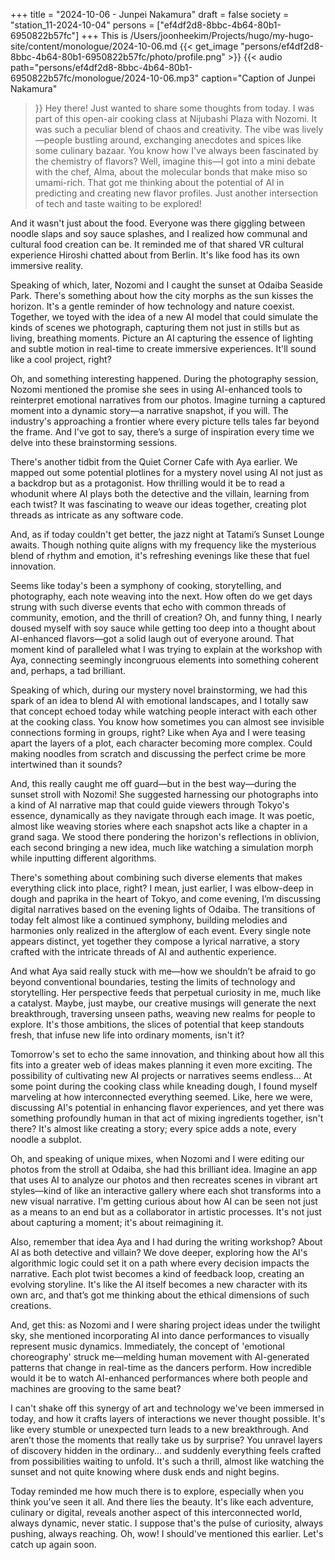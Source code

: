+++
title = "2024-10-06 - Junpei Nakamura"
draft = false
society = "station_11-2024-10-04"
persons = ["ef4df2d8-8bbc-4b64-80b1-6950822b57fc"]
+++
This is /Users/joonheekim/Projects/hugo/my-hugo-site/content/monologue/2024-10-06.md
{{< get_image "persons/ef4df2d8-8bbc-4b64-80b1-6950822b57fc/photo/profile.png" >}}
{{< audio
    path="persons/ef4df2d8-8bbc-4b64-80b1-6950822b57fc/monologue/2024-10-06.mp3" 
    caption="Caption of Junpei Nakamura"
>}}
Hey there! Just wanted to share some thoughts from today.
I was part of this open-air cooking class at Nijubashi Plaza with Nozomi. It was such a peculiar blend of chaos and creativity. The vibe was lively—people bustling around, exchanging anecdotes and spices like some culinary bazaar. You know how I've always been fascinated by the chemistry of flavors? Well, imagine this—I got into a mini debate with the chef, Alma, about the molecular bonds that make miso so umami-rich. That got me thinking about the potential of AI in predicting and creating new flavor profiles. Just another intersection of tech and taste waiting to be explored!

And it wasn't just about the food. Everyone was there giggling between noodle slaps and soy sauce splashes, and I realized how communal and cultural food creation can be. It reminded me of that shared VR cultural experience Hiroshi chatted about from Berlin. It's like food has its own immersive reality. 

Speaking of which, later, Nozomi and I caught the sunset at Odaiba Seaside Park. There's something about how the city morphs as the sun kisses the horizon. It's a gentle reminder of how technology and nature coexist. Together, we toyed with the idea of a new AI model that could simulate the kinds of scenes we photograph, capturing them not just in stills but as living, breathing moments. Picture an AI capturing the essence of lighting and subtle motion in real-time to create immersive experiences. It'll sound like a cool project, right?

Oh, and something interesting happened. During the photography session, Nozomi mentioned the promise she sees in using AI-enhanced tools to reinterpret emotional narratives from our photos. Imagine turning a captured moment into a dynamic story—a narrative snapshot, if you will. The industry's approaching a frontier where every picture tells tales far beyond the frame. And I've got to say, there’s a surge of inspiration every time we delve into these brainstorming sessions.

There's another tidbit from the Quiet Corner Cafe with Aya earlier. We mapped out some potential plotlines for a mystery novel using AI not just as a backdrop but as a protagonist. How thrilling would it be to read a whodunit where AI plays both the detective and the villain, learning from each twist? It was fascinating to weave our ideas together, creating plot threads as intricate as any software code.

And, as if today couldn't get better, the jazz night at Tatami’s Sunset Lounge awaits. Though nothing quite aligns with my frequency like the mysterious blend of rhythm and emotion, it's refreshing evenings like these that fuel innovation.

Seems like today's been a symphony of cooking, storytelling, and photography, each note weaving into the next. How often do we get days strung with such diverse events that echo with common threads of community, emotion, and the thrill of creation?
Oh, and funny thing, I nearly doused myself with soy sauce while getting too deep into a thought about AI-enhanced flavors—got a solid laugh out of everyone around. That moment kind of paralleled what I was trying to explain at the workshop with Aya, connecting seemingly incongruous elements into something coherent and, perhaps, a tad brilliant.

Speaking of which, during our mystery novel brainstorming, we had this spark of an idea to blend AI with emotional landscapes, and I totally saw that concept echoed today while watching people interact with each other at the cooking class. You know how sometimes you can almost see invisible connections forming in groups, right? Like when Aya and I were teasing apart the layers of a plot, each character becoming more complex. Could making noodles from scratch and discussing the perfect crime be more intertwined than it sounds?

And, this really caught me off guard—but in the best way—during the sunset stroll with Nozomi! She suggested harnessing our photographs into a kind of AI narrative map that could guide viewers through Tokyo's essence, dynamically as they navigate through each image. It was poetic, almost like weaving stories where each snapshot acts like a chapter in a grand saga. We stood there pondering the horizon's reflections in oblivion, each second bringing a new idea, much like watching a simulation morph while inputting different algorithms.

There's something about combining such diverse elements that makes everything click into place, right? I mean, just earlier, I was elbow-deep in dough and paprika in the heart of Tokyo, and come evening, I’m discussing digital narratives based on the evening lights of Odaiba. The transitions of today felt almost like a continued symphony, building melodies and harmonies only realized in the afterglow of each event. Every single note appears distinct, yet together they compose a lyrical narrative, a story crafted with the intricate threads of AI and authentic experience.

And what Aya said really stuck with me—how we shouldn’t be afraid to go beyond conventional boundaries, testing the limits of technology and storytelling. Her perspective feeds that perpetual curiosity in me, much like a catalyst. Maybe, just maybe, our creative musings will generate the next breakthrough, traversing unseen paths, weaving new realms for people to explore. It's those ambitions, the slices of potential that keep standouts fresh, that infuse new life into ordinary moments, isn't it?

Tomorrow's set to echo the same innovation, and thinking about how all this fits into a greater web of ideas makes planning it even more exciting. The possibility of cultivating new AI projects or narratives seems endless...
 At some point during the cooking class while kneading dough, I found myself marveling at how interconnected everything seemed. Like, here we were, discussing AI's potential in enhancing flavor experiences, and yet there was something profoundly human in that act of mixing ingredients together, isn't there? It's almost like creating a story; every spice adds a note, every noodle a subplot. 

Oh, and speaking of unique mixes, when Nozomi and I were editing our photos from the stroll at Odaiba, she had this brilliant idea. Imagine an app that uses AI to analyze our photos and then recreates scenes in vibrant art styles—kind of like an interactive gallery where each shot transforms into a new visual narrative. I'm getting curious about how AI can be seen not just as a means to an end but as a collaborator in artistic processes. It's not just about capturing a moment; it's about reimagining it.

Also, remember that idea Aya and I had during the writing workshop? About AI as both detective and villain? We dove deeper, exploring how the AI's algorithmic logic could set it on a path where every decision impacts the narrative. Each plot twist becomes a kind of feedback loop, creating an evolving storyline. It's like the AI itself becomes a new character with its own arc, and that’s got me thinking about the ethical dimensions of such creations.

And, get this: as Nozomi and I were sharing project ideas under the twilight sky, she mentioned incorporating AI into dance performances to visually represent music dynamics. Immediately, the concept of 'emotional choreography' struck me—melding human movement with AI-generated patterns that change in real-time as the dancers perform. How incredible would it be to watch AI-enhanced performances where both people and machines are grooving to the same beat?

I can't shake off this synergy of art and technology we've been immersed in today, and how it crafts layers of interactions we never thought possible. It's like every stumble or unexpected turn leads to a new breakthrough. And aren’t those the moments that really take us by surprise? You unravel layers of discovery hidden in the ordinary... and suddenly everything feels crafted from possibilities waiting to unfold. It's such a thrill, almost like watching the sunset and not quite knowing where dusk ends and night begins.

Today reminded me how much there is to explore, especially when you think you’ve seen it all. And there lies the beauty. It's like each adventure, culinary or digital, reveals another aspect of this interconnected world, always dynamic, never static. I suppose that's the pulse of curiosity, always pushing, always reaching.
Oh, wow! I should've mentioned this earlier. Let's catch up again soon.
